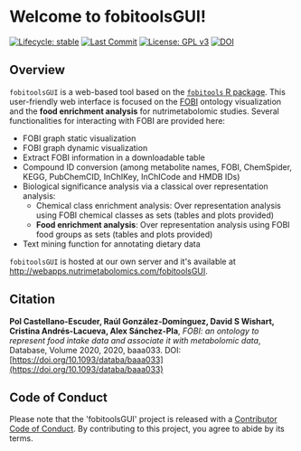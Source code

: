 # Welcome to fobitoolsGUI!

<!-- badges: start --> 

[![Lifecycle: stable](https://img.shields.io/badge/lifecycle-stable-brightgreen.svg)](https://www.tidyverse.org/lifecycle/#stable)
[![Last Commit](https://img.shields.io/github/last-commit/pcastellanoescuder/fobitoolsGUI.svg)](https://github.com/pcastellanoescuder/fobitoolsGUI/commits/master)
[![License: GPL v3](https://img.shields.io/badge/License-GPLv3-blue.svg)](https://www.gnu.org/licenses/gpl-3.0)
[![DOI](https://img.shields.io/badge/DOI-https%3A%2F%2Fdoi.org%2F10.1093%2Fdataba%2Fbaaa033-blue)](https://doi.org/10.1093/databa/baaa033)  

<!-- badges: end -->

## Overview

`fobitoolsGUI` is a web-based tool based on the [`fobitools` R package](https://github.com/pcastellanoescuder/fobitools). This user-friendly web interface is focused on the [FOBI](https://github.com/pcastellanoescuder/FoodBiomarkerOntology) ontology visualization and the **food enrichment analysis** for nutrimetabolomic studies. Several functionalities for interacting with FOBI are provided here:

  - FOBI graph static visualization
  - FOBI graph dynamic visualization
  - Extract FOBI information in a downloadable table
  - Compound ID conversion (among metabolite names, FOBI, ChemSpider, KEGG, PubChemCID, InChIKey, InChICode and HMDB IDs)
  - Biological significance analysis via a classical over representation analysis:
      - Chemical class enrichment analysis: Over representation analysis using FOBI chemical classes as sets (tables and plots provided)
      - **Food enrichment analysis**: Over representation analysis using FOBI food groups as sets (tables and plots provided)
  - Text mining function for annotating dietary data

`fobitoolsGUI` is hosted at our own server and it's available at http://webapps.nutrimetabolomics.com/fobitoolsGUI.

## Citation

**Pol Castellano-Escuder, Raúl González-Domínguez, David S Wishart, Cristina Andrés-Lacueva, Alex Sánchez-Pla**, _FOBI: an ontology to represent food intake data and associate it with metabolomic data_, Database, Volume 2020, 2020, baaa033. DOI: [https://doi.org/10.1093/databa/baaa033](https://doi.org/10.1093/databa/baaa033)   

## Code of Conduct

Please note that the 'fobitoolsGUI' project is released with a [Contributor Code of Conduct](https://contributor-covenant.org/version/2/0/CODE_OF_CONDUCT.html). By contributing to this project, you agree to abide by its terms.  

